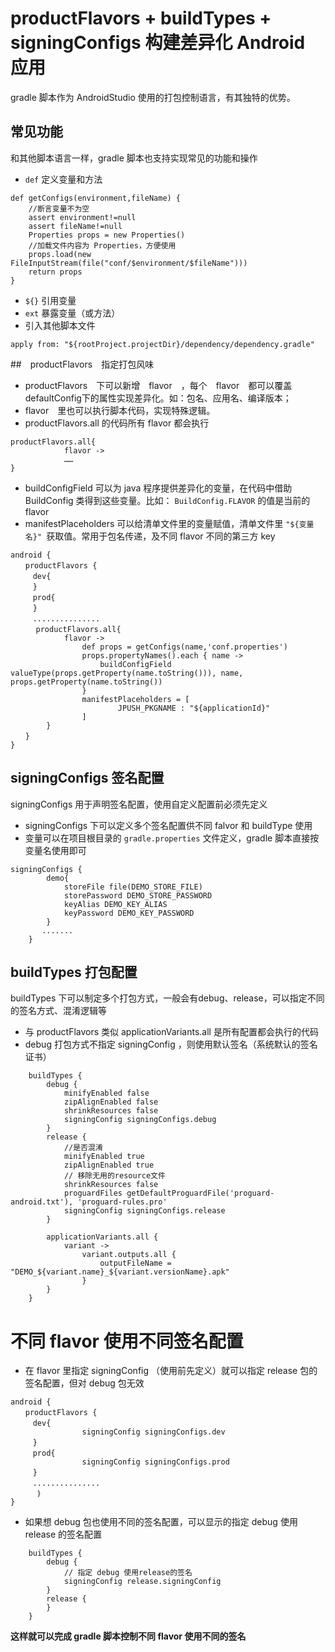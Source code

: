 # productFlavors + buildTypes + signingConfigs 构建差异化 Android 应用
gradle 脚本作为 AndroidStudio 使用的打包控制语言，有其独特的优势。

## 常见功能
和其他脚本语言一样，gradle 脚本也支持实现常见的功能和操作
- `def` 定义变量和方法
```
def getConfigs(environment,fileName) {
    //断言变量不为空
    assert environment!=null
    assert fileName!=null
    Properties props = new Properties()
    //加载文件内容为 Properties，方便使用
    props.load(new FileInputStream(file("conf/$environment/$fileName")))
    return props
}
```
- `${}` 引用变量
- `ext` 暴露变量（或方法）
-  引入其他脚本文件 
```
apply from: "${rootProject.projectDir}/dependency/dependency.gradle"
```
##　productFlavors　指定打包风味
- productFlavors　下可以新增　flavor　，每个　flavor　都可以覆盖defaultConfig下的属性实现差异化。如：包名、应用名、编译版本；
- flavor　里也可以执行脚本代码，实现特殊逻辑。
- productFlavors.all 的代码所有 flavor 都会执行
```
productFlavors.all{
            flavor ->
            ……
}
```
- buildConfigField 可以为 java 程序提供差异化的变量，在代码中借助
 BuildConfig 类得到这些变量。比如： `BuildConfig.FLAVOR` 的值是当前的
 flavor
- manifestPlaceholders 可以给清单文件里的变量赋值，清单文件里 `"${变量名}" `获取值。常用于包名传递，及不同 flavor 不同的第三方 key


```
android {
　　productFlavors {
　　　dev{
　　　}
　　　prod{
　　　}
　　　...............
    　productFlavors.all{
            flavor ->
                def props = getConfigs(name,'conf.properties')
                props.propertyNames().each { name ->
                    buildConfigField valueType(props.getProperty(name.toString())), name, props.getProperty(name.toString())
                }
                manifestPlaceholders = [
                        JPUSH_PKGNAME : "${applicationId}"                        
                ]
        }
　　}
}
```
## signingConfigs 签名配置
signingConfigs  用于声明签名配置，使用自定义配置前必须先定义
- signingConfigs  下可以定义多个签名配置供不同 falvor 和 buildType 使用
- 变量可以在项目根目录的 `gradle.properties` 文件定义，gradle 脚本直接按变量名使用即可

```
signingConfigs {
        demo{
            storeFile file(DEMO_STORE_FILE)
            storePassword DEMO_STORE_PASSWORD
            keyAlias DEMO_KEY_ALIAS
            keyPassword DEMO_KEY_PASSWORD
        }
       .......
    }
```
## buildTypes 打包配置
buildTypes 下可以制定多个打包方式，一般会有debug、release，可以指定不同的签名方式、混淆逻辑等
- 与 productFlavors 类似 applicationVariants.all 是所有配置都会执行的代码
- debug 打包方式不指定 signingConfig ，则使用默认签名（系统默认的签名证书）

```
    buildTypes {
        debug {
            minifyEnabled false
            zipAlignEnabled false
            shrinkResources false       
            signingConfig signingConfigs.debug    
        }
        release {
            //是否混淆
            minifyEnabled true
            zipAlignEnabled true
            // 移除无用的resource文件
            shrinkResources false
            proguardFiles getDefaultProguardFile('proguard-android.txt'), 'proguard-rules.pro'
            signingConfig signingConfigs.release    
        }

        applicationVariants.all {
            variant ->
                variant.outputs.all {
                    outputFileName = "DEMO_${variant.name}_${variant.versionName}.apk"
                }
        }
    }

```

# 不同 flavor 使用不同签名配置
- 在 flavor 里指定 signingConfig （使用前先定义）就可以指定 release 包的签名配置，但对 debug 包无效
```
android {
　　productFlavors {
　　　dev{
                signingConfig signingConfigs.dev
　　　}
　　　prod{
                signingConfig signingConfigs.prod
　　　}
　　　...............
      ｝
}
```
- 如果想 debug 包也使用不同的签名配置，可以显示的指定 debug 使用release 的签名配置
```
    buildTypes {
        debug {
            // 指定 debug 使用release的签名
            signingConfig release.signingConfig
        }
        release {
        }
    }
```
**这样就可以完成 gradle 脚本控制不同 flavor 使用不同的签名**
